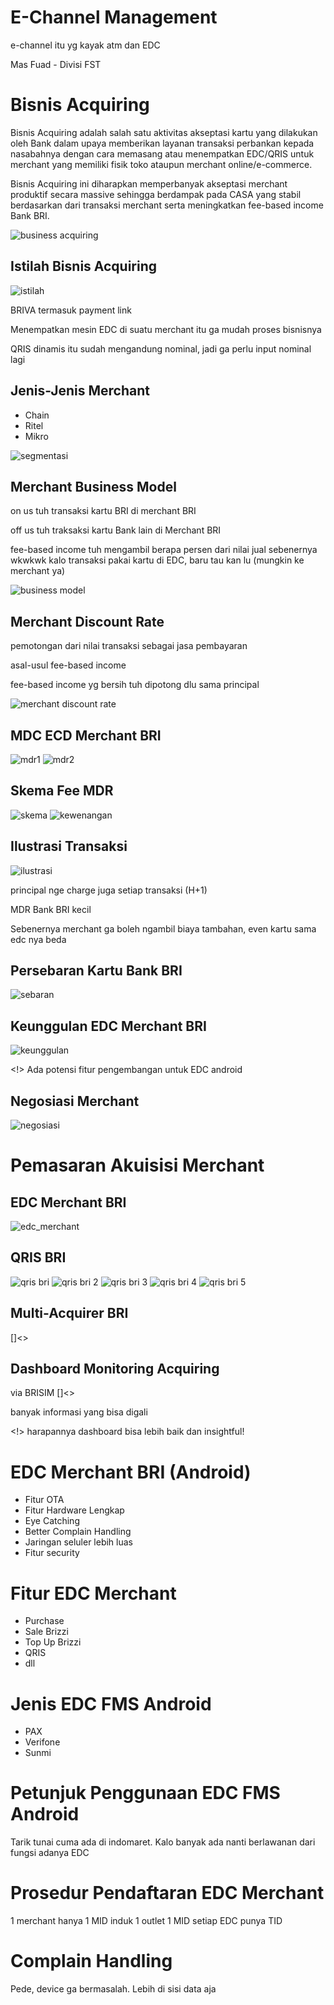 # E-Channel Management
e-channel itu yg kayak atm dan EDC

Mas Fuad - Divisi FST

# Bisnis Acquiring
Bisnis Acquiring adalah salah satu aktivitas akseptasi kartu yang dilakukan oleh Bank dalam upaya memberikan layanan transaksi perbankan kepada nasabahnya dengan cara
memasang atau menempatkan EDC/QRIS untuk merchant yang memiliki fisik toko ataupun merchant online/e-commerce.

Bisnis Acquiring ini diharapkan memperbanyak akseptasi merchant produktif secara massive sehingga berdampak pada CASA yang stabil berdasarkan dari transaksi merchant
serta meningkatkan fee-based income Bank BRI.

![business acquiring](bisnis_acquiring.png)

## Istilah Bisnis Acquiring
![istilah](istilah_bisnis_acquiring.png)

BRIVA termasuk payment link

Menempatkan mesin EDC di suatu merchant itu ga mudah proses bisnisnya

QRIS dinamis itu sudah mengandung nominal, jadi ga perlu input nominal lagi

## Jenis-Jenis Merchant
- Chain
- Ritel
- Mikro

![segmentasi](segmen_merchant.png)

## Merchant Business Model

on us tuh transaksi kartu BRI di merchant BRI

off us tuh traksaksi kartu Bank lain di Merchant BRI

fee-based income tuh mengambil berapa persen dari nilai jual sebenernya wkwkwk kalo transaksi pakai kartu di EDC, baru tau kan lu (mungkin ke merchant ya)

![business model](merchant_bm.png)

## Merchant Discount Rate
pemotongan dari nilai transaksi sebagai jasa pembayaran

asal-usul fee-based income

fee-based income yg bersih tuh dipotong dlu sama principal

![merchant discount rate](merchant_dr.png)

## MDC ECD Merchant BRI

![mdr1](mdr_1.png)
![mdr2](mdr_2.png)

## Skema Fee MDR

![skema](skema.png)
![kewenangan](kewenangan.png)

## Ilustrasi Transaksi

![ilustrasi](ilustrasi.png)

principal nge charge juga setiap transaksi (H+1)

MDR Bank BRI kecil

Sebenernya merchant ga boleh ngambil biaya tambahan, even kartu sama edc nya beda

## Persebaran Kartu Bank BRI
![sebaran](sebaran.png)

## Keunggulan EDC Merchant BRI
![keunggulan](keunggulan.png)

<!> Ada potensi fitur pengembangan untuk EDC android

## Negosiasi Merchant
![negosiasi](negosiasi.png)

# Pemasaran Akuisisi Merchant

## EDC Merchant BRI
![edc_merchant](edc_merchant.png)

## QRIS BRI
![qris bri](qris_bri.png)
![qris bri 2](qris_bri_2.png)
![qris bri 3](qris_bri_3.png)
![qris bri 4](qris_bri_4.png)
![qris bri 5](qris_bri_5.png)

## Multi-Acquirer BRI
[]<>

## Dashboard Monitoring Acquiring
via BRISIM
[]<>

banyak informasi yang bisa digali

<!> harapannya dashboard bisa lebih baik dan insightful!

# EDC Merchant BRI (Android)
- Fitur OTA
- Fitur Hardware Lengkap
- Eye Catching
- Better Complain Handling
- Jaringan seluler lebih luas
- Fitur security

# Fitur EDC Merchant
- Purchase
- Sale Brizzi
- Top Up Brizzi
- QRIS
- dll

# Jenis EDC FMS Android
- PAX
- Verifone
- Sunmi

# Petunjuk Penggunaan EDC FMS Android

Tarik tunai cuma ada di indomaret. Kalo banyak ada nanti berlawanan dari fungsi adanya EDC

# Prosedur Pendaftaran EDC Merchant
1 merchant hanya 1 MID induk
1 outlet 1 MID
setiap EDC punya TID

# Complain Handling
Pede, device ga bermasalah. Lebih di sisi data aja
